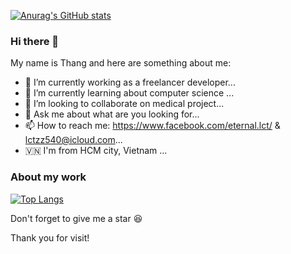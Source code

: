[![Anurag's GitHub stats](https://github-readme-stats.vercel.app/api?username=lctzz540)](https://github.com/anuraghazra/github-readme-stats)
### Hi there 👋

My name is Thang and here are something about me:
- 🔭 I’m currently working as a freelancer developer...
- 🌱 I’m currently learning about computer science ...
- 👯 I’m looking to collaborate on medical project...
- 💬 Ask me about what are you looking for...
- 📫 How to reach me: https://www.facebook.com/eternal.lct/ & lctzz540@icloud.com...
- 🇻🇳 I'm from HCM city, Vietnam ...
### About my work
[![Top Langs](https://github-readme-stats.vercel.app/api/top-langs/?username=lctzz540&size_weight=0.3&count_weight=0.7)](https://github.com/anuraghazra/github-readme-stats)

Don't forget to give me a star 😆

Thank you for visit!
